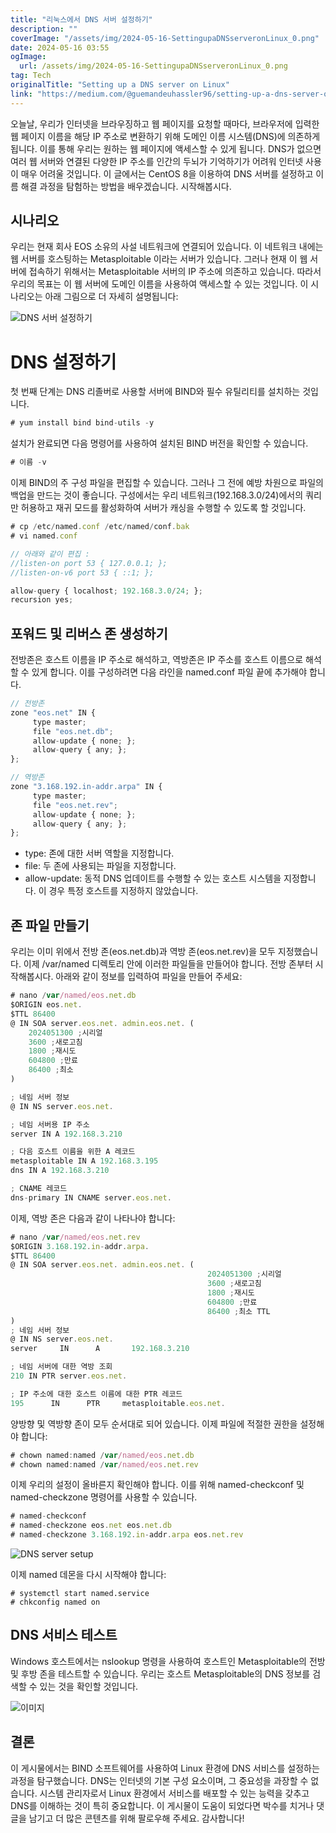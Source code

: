 ```yaml
---
title: "리눅스에서 DNS 서버 설정하기"
description: ""
coverImage: "/assets/img/2024-05-16-SettingupaDNSserveronLinux_0.png"
date: 2024-05-16 03:55
ogImage: 
  url: /assets/img/2024-05-16-SettingupaDNSserveronLinux_0.png
tag: Tech
originalTitle: "Setting up a DNS server on Linux"
link: "https://medium.com/@guemandeuhassler96/setting-up-a-dns-server-on-linux-985875f3250d"
---
```



오늘날, 우리가 인터넷을 브라우징하고 웹 페이지를 요청할 때마다, 브라우저에 입력한 웹 페이지 이름을 해당 IP 주소로 변환하기 위해 도메인 이름 시스템(DNS)에 의존하게 됩니다. 이를 통해 우리는 원하는 웹 페이지에 액세스할 수 있게 됩니다. DNS가 없으면 여러 웹 서버와 연결된 다양한 IP 주소를 인간의 두뇌가 기억하기가 어려워 인터넷 사용이 매우 어려울 것입니다. 이 글에서는 CentOS 8을 이용하여 DNS 서버를 설정하고 이름 해결 과정을 탐험하는 방법을 배우겠습니다. 시작해봅시다.

## 시나리오

우리는 현재 회사 EOS 소유의 사설 네트워크에 연결되어 있습니다. 이 네트워크 내에는 웹 서버를 호스팅하는 Metasploitable 이라는 서버가 있습니다. 그러나 현재 이 웹 서버에 접속하기 위해서는 Metasploitable 서버의 IP 주소에 의존하고 있습니다. 따라서 우리의 목표는 이 웹 서버에 도메인 이름을 사용하여 액세스할 수 있는 것입니다. 이 시나리오는 아래 그림으로 더 자세히 설명됩니다:

![DNS 서버 설정하기](/assets/img/2024-05-16-SettingupaDNSserveronLinux_0.png)



# DNS 설정하기

첫 번째 단계는 DNS 리졸버로 사용할 서버에 BIND와 필수 유틸리티를 설치하는 것입니다.

```js
# yum install bind bind-utils -y
```

설치가 완료되면 다음 명령어를 사용하여 설치된 BIND 버전을 확인할 수 있습니다.



```js
# 이름 -v
```

이제 BIND의 주 구성 파일을 편집할 수 있습니다. 그러나 그 전에 예방 차원으로 파일의 백업을 만드는 것이 좋습니다. 구성에서는 우리 네트워크(192.168.3.0/24)에서의 쿼리만 허용하고 재귀 모드를 활성화하여 서버가 캐싱을 수행할 수 있도록 할 것입니다.

```js
# cp /etc/named.conf /etc/named/conf.bak
# vi named.conf

// 아래와 같이 편집 :
//listen-on port 53 { 127.0.0.1; };
//listen-on-v6 port 53 { ::1; };

allow-query { localhost; 192.168.3.0/24; }; 
recursion yes;
```

## 포워드 및 리버스 존 생성하기



전방존은 호스트 이름을 IP 주소로 해석하고, 역방존은 IP 주소를 호스트 이름으로 해석할 수 있게 합니다. 이를 구성하려면 다음 라인을 named.conf 파일 끝에 추가해야 합니다.

```js
// 전방존
zone "eos.net" IN {
     type master;
     file "eos.net.db";
     allow-update { none; };
     allow-query { any; };
};

// 역방존
zone "3.168.192.in-addr.arpa" IN {
     type master;
     file "eos.net.rev";
     allow-update { none; };
     allow-query { any; };
};
```

- type: 존에 대한 서버 역할을 지정합니다.
- file: 두 존에 사용되는 파일을 지정합니다.
- allow-update: 동적 DNS 업데이트를 수행할 수 있는 호스트 시스템을 지정합니다. 이 경우 특정 호스트를 지정하지 않았습니다.

## 존 파일 만들기



우리는 이미 위에서 전방 존(eos.net.db)과 역방 존(eos.net.rev)을 모두 지정했습니다. 이제 /var/named 디렉토리 안에 이러한 파일들을 만들어야 합니다. 전방 존부터 시작해봅시다. 아래와 같이 정보를 입력하여 파일을 만들어 주세요:

```js
# nano /var/named/eos.net.db
$ORIGIN eos.net.
$TTL 86400
@ IN SOA server.eos.net. admin.eos.net. (
    2024051300 ;시리얼
    3600 ;새로고침
    1800 ;재시도
    604800 ;만료
    86400 ;최소
)

; 네임 서버 정보
@ IN NS server.eos.net.

; 네임 서버용 IP 주소
server IN A 192.168.3.210

; 다음 호스트 이름을 위한 A 레코드
metasploitable IN A 192.168.3.195
dns IN A 192.168.3.210

; CNAME 레코드
dns-primary IN CNAME server.eos.net.
```

이제, 역방 존은 다음과 같이 나타나야 합니다:

```js
# nano /var/named/eos.net.rev
$ORIGIN 3.168.192.in-addr.arpa.
$TTL 86400
@ IN SOA server.eos.net. admin.eos.net. (
                                            2024051300 ;시리얼
                                            3600 ;새로고침
                                            1800 ;재시도
                                            604800 ;만료
                                            86400 ;최소 TTL
)
; 네임 서버 정보
@ IN NS server.eos.net.
server     IN      A       192.168.3.210

; 네임 서버에 대한 역방 조회
210 IN PTR server.eos.net.

; IP 주소에 대한 호스트 이름에 대한 PTR 레코드
195      IN      PTR     metasploitable.eos.net.
```



양방향 및 역방향 존이 모두 순서대로 되어 있습니다. 이제 파일에 적절한 권한을 설정해야 합니다:

```js
# chown named:named /var/named/eos.net.db
# chown named:named /var/named/eos.net.rev
```

이제 우리의 설정이 올바른지 확인해야 합니다. 이를 위해 named-checkconf 및 named-checkzone 명령어를 사용할 수 있습니다.

```js
# named-checkconf
# named-checkzone eos.net eos.net.db
# named-checkzone 3.168.192.in-addr.arpa eos.net.rev
```




![DNS server setup](/assets/img/2024-05-16-SettingupaDNSserveronLinux_1.png)

이제 named 데몬을 다시 시작해야 합니다:

```shell
# systemctl start named.service
# chkconfig named on
```

## DNS 서비스 테스트




Windows 호스트에서는 nslookup 명령을 사용하여 호스트인 Metasploitable의 전방 및 후방 존을 테스트할 수 있습니다. 우리는 호스트 Metasploitable의 DNS 정보를 검색할 수 있는 것을 확인할 것입니다.

![이미지](/assets/img/2024-05-16-SettingupaDNSserveronLinux_2.png)

## 결론

이 게시물에서는 BIND 소프트웨어를 사용하여 Linux 환경에 DNS 서비스를 설정하는 과정을 탐구했습니다. DNS는 인터넷의 기본 구성 요소이며, 그 중요성을 과장할 수 없습니다. 시스템 관리자로서 Linux 환경에서 서비스를 배포할 수 있는 능력을 갖추고 DNS를 이해하는 것이 특히 중요합니다. 이 게시물이 도움이 되었다면 박수를 치거나 댓글을 남기고 더 많은 콘텐츠를 위해 팔로우해 주세요. 감사합니다!